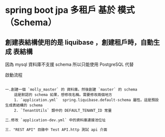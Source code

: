 # spring boot jpa 多租戶 基於 模式（Schema）

## 創建表結構使用的是 liquibase ，創建租戶時，自動生成 表結構

因為 mysql 資料庫不支援 schema 所以只能使用 PostgreSQL 代替

啟動流程

````

一.創建一個 `molly_master` 的 資料庫。然後創建 `master` 的 schema 
    這是默認的 schema 如果，想修改名稱。需要修改兩個地方
    1. `application.yml`  spring.liquibase.default-schema 屬性。這是預設生成表結構的 schema
    2. `TenantUtils` 類中的 DEFAULT_TENANT_ID 常量

二.修改 `application-dev.yml` 中的資料庫連接池位址

三. "REST API" 目錄中 Test API.http 測試 api 介面

````

